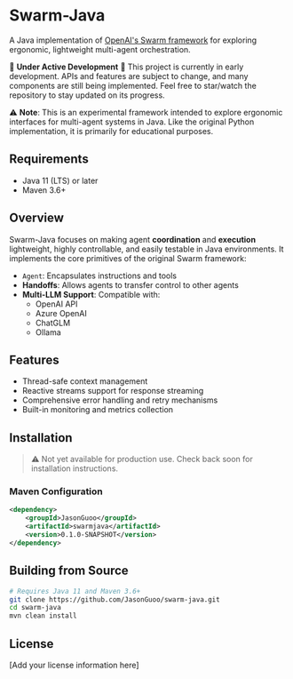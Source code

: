# Swarm-Java

A Java implementation of [OpenAI's Swarm framework](https://github.com/openai/swarm) for exploring ergonomic, lightweight multi-agent orchestration.

🚧 **Under Active Development** 🚧
This project is currently in early development. APIs and features are subject to change, and many components are still being implemented. Feel free to star/watch the repository to stay updated on its progress.

⚠️ **Note**: This is an experimental framework intended to explore ergonomic interfaces for multi-agent systems in Java. Like the original Python implementation, it is primarily for educational purposes.

## Requirements

- Java 11 (LTS) or later
- Maven 3.6+

## Overview

Swarm-Java focuses on making agent **coordination** and **execution** lightweight, highly controllable, and easily testable in Java environments. It implements the core primitives of the original Swarm framework:

- `Agent`: Encapsulates instructions and tools
- **Handoffs**: Allows agents to transfer control to other agents
- **Multi-LLM Support**: Compatible with:
  - OpenAI API
  - Azure OpenAI
  - ChatGLM
  - Ollama

## Features

- Thread-safe context management
- Reactive streams support for response streaming
- Comprehensive error handling and retry mechanisms
- Built-in monitoring and metrics collection

## Installation

> ⚠️ Not yet available for production use. Check back soon for installation instructions.

### Maven Configuration

```xml
<dependency>
    <groupId>JasonGuoo</groupId>
    <artifactId>swarmjava</artifactId>
    <version>0.1.0-SNAPSHOT</version>
</dependency>
```

## Building from Source

```bash
# Requires Java 11 and Maven 3.6+
git clone https://github.com/JasonGuoo/swarm-java.git
cd swarm-java
mvn clean install
```

## License

[Add your license information here]

